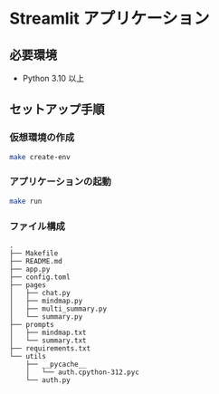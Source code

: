 # Streamlit アプリケーション

## 必要環境
- Python 3.10 以上

## セットアップ手順

### 仮想環境の作成
```bash
make create-env
```

### アプリケーションの起動
```bash
make run
```

### ファイル構成
```
.
├── Makefile
├── README.md
├── app.py
├── config.toml
├── pages
│   ├── chat.py
│   ├── mindmap.py
│   ├── multi_summary.py
│   └── summary.py
├── prompts
│   ├── mindmap.txt
│   └── summary.txt
├── requirements.txt
└── utils
    ├── __pycache__
    │   └── auth.cpython-312.pyc
    └── auth.py 
```